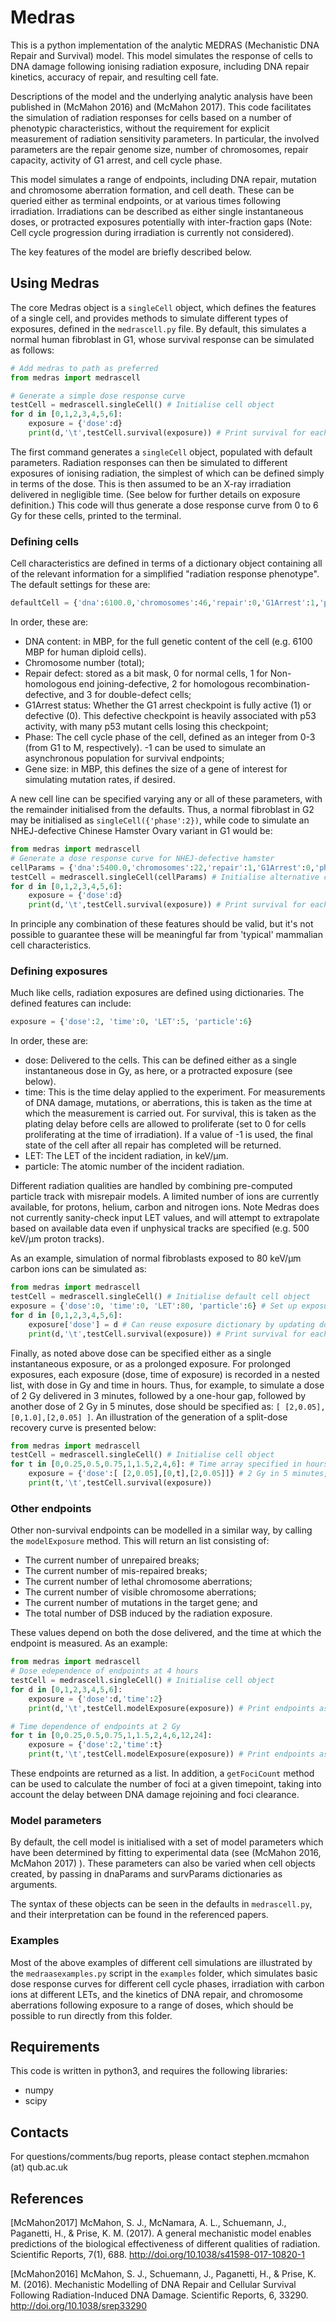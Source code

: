 
# Medras

This is a python implementation of the analytic MEDRAS (Mechanistic DNA Repair and Survival) model. This model simulates the response of cells to DNA damage following ionising radiation exposure, including DNA repair kinetics, accuracy of repair, and resulting cell fate. 

Descriptions of the model and the underlying analytic analysis have been published in (McMahon 2016) and (McMahon 2017). This code facilitates the simulation of radiation responses for cells based on a number of phenotypic characteristics, without the requirement for explicit measurement of radiation sensitivity parameters. In particular, the involved parameters are the repair genome size, number of chromosomes, repair capacity, activity of G1 arrest, and cell cycle phase.

This model simulates a range of endpoints, including DNA repair, mutation and chromosome aberration formation, and cell death. These can be queried either as terminal endpoints, or at various times following irradiation. Irradiations can be described as either single instantaneous doses, or protracted exposures potentially with inter-fraction gaps (Note: Cell cycle progression during irradiation is currently not considered).

The key features of the model are briefly described below.

## Using Medras

The core Medras object is a `singleCell` object, which defines the features of a single cell, and provides methods to simulate different types of exposures, defined in the `medrascell.py` file. By default, this simulates a normal human fibroblast in G1, whose survival response can be simulated as follows:

```py
# Add medras to path as preferred
from medras import medrascell

# Generate a simple dose response curve
testCell = medrascell.singleCell() # Initialise cell object
for d in [0,1,2,3,4,5,6]:
	exposure = {'dose':d}
	print(d,'\t',testCell.survival(exposure)) # Print survival for each dose
```

The first command generates a `singleCell` object, populated with default parameters. Radiation responses can then be simulated to different exposures of ionising radiation, the simplest of which can be defined simply in terms of the dose. This is then assumed to be an X-ray irradiation delivered in negligible time. (See below for further details on exposure definition.) This code will thus generate a dose response curve from 0 to 6 Gy for these cells, printed to the terminal.

### Defining cells

Cell characteristics are defined in terms of a dictionary object containing all of the relevant information for a simplified "radiation response phenotype". The default settings for these are:

```py
defaultCell = {'dna':6100.0,'chromosomes':46,'repair':0,'G1Arrest':1,'phase':0,'gene':0}
```

In order, these are:

- DNA content: in MBP, for the full genetic content of the cell (e.g. 6100 MBP for human diploid cells).
- Chromosome number (total);
- Repair defect: stored as a bit mask, 0 for normal cells, 1 for Non-homologous end joining-defective, 2 for homologous recombination-defective, and 3 for double-defect cells;
- G1Arrest status: Whether the G1 arrest checkpoint is fully active (1) or defective (0). This defective checkpoint is heavily associated with p53 activity, with many p53 mutant cells losing this checkpoint;
- Phase: The cell cycle phase of the cell, defined as an integer from 0-3 (from G1 to M, respectively). -1 can be used to simulate an asynchronous population for survival endpoints;
- Gene size: in MBP, this defines the size of a gene of interest for simulating mutation rates, if desired.

A new cell line can be specified varying any or all of these parameters, with the remainder initialised from the defaults. Thus, a normal fibroblast in G2 may be initialised as `singleCell({'phase':2})`, while code to simulate an NHEJ-defective Chinese Hamster Ovary variant in G1 would be:

```py
from medras import medrascell
# Generate a dose response curve for NHEJ-defective hamster
cellParams = {'dna':5400.0,'chromosomes':22,'repair':1,'G1Arrest':0,'phase':0}
testCell = medrascell.singleCell(cellParams) # Initialise alternative cell
for d in [0,1,2,3,4,5,6]:
	exposure = {'dose':d}
	print(d,'\t',testCell.survival(exposure)) # Print survival for each dose
```

In principle any combination of these features should be valid, but it's not possible to guarantee these will be meaningful far from 'typical' mammalian cell characteristics.

### Defining exposures

Much like cells, radiation exposures are defined using dictionaries. The defined features can include:

```py
exposure = {'dose':2, 'time':0, 'LET':5, 'particle':6}
```

In order, these are:

- dose: Delivered to the cells. This can be defined either as a single instantaneous dose in Gy, as here, or a protracted exposure (see below).
- time: This is the time delay applied to the experiment. For measurements of DNA damage, mutations, or aberrations, this is taken as the time at which the measurement is carried out. For survival, this is taken as the plating delay before cells are allowed to proliferate (set to 0 for cells proliferating at the time of irradiation). If a value of -1 is used, the final state of the cell after all repair has completed will be returned. 
- LET: The LET of the incident radiation, in keV/μm. 
- particle: The atomic number of the incident radiation.

Different radiation qualities are handled by combining pre-computed particle track with misrepair models. A limited number of ions are currently available, for protons, helium, carbon and nitrogen ions. Note Medras does not currently sanity-check input LET values, and will attempt to extrapolate based on available data even if unphysical tracks are specified (e.g. 500 keV/μm proton tracks). 

As an example, simulation of normal fibroblasts exposed to 80 keV/μm carbon ions can be simulated as:

```py
from medras import medrascell
testCell = medrascell.singleCell() # Initialise default cell object
exposure = {'dose':0, 'time':0, 'LET':80, 'particle':6} # Set up exposure
for d in [0,1,2,3,4,5,6]:
	exposure['dose'] = d # Can reuse exposure dictionary by updating dose value
	print(d,'\t',testCell.survival(exposure)) # Print survival for each dose
```

Finally, as noted above dose can be specified either as a single instantaneous exposure, or as a prolonged exposure. For prolonged exposures, each exposure (dose, time of exposure) is recorded in a nested list, with dose in Gy and time in hours. Thus, for example, to simulate a dose of 2 Gy delivered in 3 minutes, followed by a one-hour gap, followed by another dose of 2 Gy in 5 minutes, dose should be specified as: `[ [2,0.05],[0,1.0],[2,0.05] ]`. An illustration of the generation of a split-dose recovery curve is presented below:

```py
from medras import medrascell
testCell = medrascell.singleCell() # Initialise cell object
for t in [0,0.25,0.5,0.75,1,1.5,2,4,6]: # Time array specified in hours
	exposure = {'dose':[ [2,0.05],[0,t],[2,0.05]]} # 2 Gy in 5 minutes, plus variable gap
	print(t,'\t',testCell.survival(exposure)) 
```

### Other endpoints

Other non-survival endpoints can be modelled in a similar way, by calling the `modelExposure` method. This will return an list consisting of: 

- The current number of unrepaired breaks; 
- The current number of mis-repaired breaks;
- The current number of lethal chromosome aberrations;
- The current number of visible chromosome aberrations;
- The current number of mutations in the target gene; and
- The total number of DSB induced by the radiation exposure.

These values depend on both the dose delivered, and the time at which the endpoint is measured. As an example:

```py
from medras import medrascell
# Dose edependence of endpoints at 4 hours
testCell = medrascell.singleCell() # Initialise cell object
for d in [0,1,2,3,4,5,6]:
	exposure = {'dose':d,'time':2}
	print(d,'\t',testCell.modelExposure(exposure)) # Print endpoints as a function of dose

# Time dependence of endpoints at 2 Gy
for t in [0,0.25,0.5,0.75,1,1.5,2,4,6,12,24]:
	exposure = {'dose':2,'time':t}
	print(t,'\t',testCell.modelExposure(exposure)) # Print endpoints as a function of time
```

These endpoints are returned as a list. In addition, a `getFociCount` method can be used to calculate the number of foci at a given timepoint, taking into account the delay between DNA damage rejoining and foci clearance. 

### Model parameters

By default, the cell model is initialised with a set of model parameters which have been determined by fitting to experimental data (see (McMahon 2016, McMahon 2017) ). These parameters can also be varied when cell objects created, by passing in dnaParams and survParams dictionaries as arguments. 

The syntax of these objects can be seen in the defaults in `medrascell.py`, and their interpretation can be found in the referenced papers.

### Examples

Most of the above examples of different cell simulations are illustrated by the `medraasexamples.py` script in the `examples` folder, which simulates basic dose response curves for different cell cycle phases, irradiation with carbon ions at different LETs, and the kinetics of DNA repair, and chromosome aberrations following exposure to a range of doses, which should be possible to run directly from this folder. 

## Requirements

This code is written in python3, and requires the following libraries:

- numpy
- scipy

## Contacts

For questions/comments/bug reports, please contact stephen.mcmahon (at) qub.ac.uk

## References

[McMahon2017]	McMahon, S. J., McNamara, A. L., Schuemann, J., Paganetti, H., & Prise, K. M. (2017). A general mechanistic model enables predictions of the biological effectiveness of different qualities of radiation. Scientific Reports, 7(1), 688. http://doi.org/10.1038/s41598-017-10820-1

[McMahon2016]	McMahon, S. J., Schuemann, J., Paganetti, H., & Prise, K. M. (2016). Mechanistic Modelling of DNA Repair and Cellular Survival Following Radiation-Induced DNA Damage. Scientific Reports, 6, 33290. http://doi.org/10.1038/srep33290
